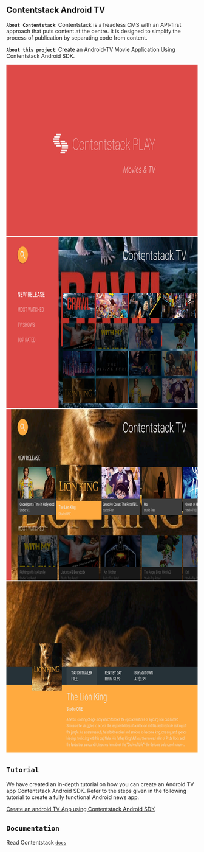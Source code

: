 ## Contentstack Android TV


**`About Contentstack`**: Contentstack is a headless CMS with an API-first approach that puts content at the centre. It is designed to simplify the process of publication by separating code from content.

**`About this project`**: Create an Android-TV Movie Application Using Contentstack Android SDK.

<img src='https://github.com/contentstack/contentstack-android-tv/blob/dev/app/src/main/assets/pic_1.png?raw=true' width='800' height='450'/>

<img src='https://github.com/contentstack/contentstack-android-tv/blob/dev/app/src/main/assets/pic_2.png?raw=true' width='800' height='450'/>

<img src='https://github.com/contentstack/contentstack-android-tv/blob/dev/app/src/main/assets/pic_3.png?raw=true' width='800' height='450'/>

<img src='https://github.com/contentstack/contentstack-android-tv/blob/dev/app/src/main/assets/pic_4.png?raw=true' width='800' height='450'/>

## `Tutorial`

We have created an in-depth tutorial on how you can create an Android TV app Contentstack Android SDK. Refer to the steps given in the following tutorial to create a fully functional Android news app.

[Create an android TV App using Contentstack Android SDK](https://www.contentstack.com/docs/example-apps/build-an-android-tv-app-using-contentstacks-android-sdk)

## `Documentation`

Read Contentstack [`docs`](https://www.contentstack.com/docs)

